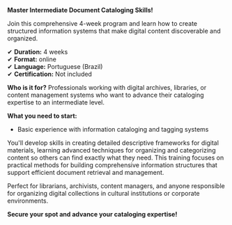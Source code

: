 **Master Intermediate Document Cataloging Skills!**

Join this comprehensive 4-week program and learn how to create structured information systems that make digital content discoverable and organized.

✔ **Duration:** 4 weeks  
✔ **Format:** online  
✔ **Language:** Portuguese (Brazil)  
✔ **Certification:** Not included

**Who is it for?** Professionals working with digital archives, libraries, or content management systems who want to advance their cataloging expertise to an intermediate level.

**What you need to start:**
- Basic experience with information cataloging and tagging systems

You'll develop skills in creating detailed descriptive frameworks for digital materials, learning advanced techniques for organizing and categorizing content so others can find exactly what they need. This training focuses on practical methods for building comprehensive information structures that support efficient document retrieval and management.

Perfect for librarians, archivists, content managers, and anyone responsible for organizing digital collections in cultural institutions or corporate environments.

**Secure your spot and advance your cataloging expertise!**